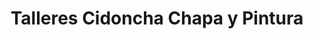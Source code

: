 ---
title: "Talleres Cidoncha Chapa y Pintura"
url: /campanario/talleres-cidoncha-chapa-y-pintura/
shop: reparación de automóviles
---
